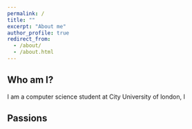 ```yaml
---
permalink: /
title: ""
excerpt: "About me"
author_profile: true
redirect_from: 
  - /about/
  - /about.html
---
```



## Who am I?
I am a computer science student at City University of london, 
I 



## Passions
